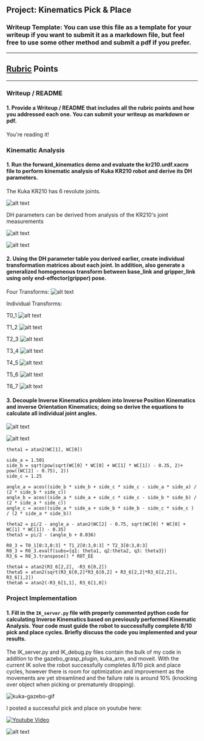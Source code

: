 ## Project: Kinematics Pick & Place
### Writeup Template: You can use this file as a template for your writeup if you want to submit it as a markdown file, but feel free to use some other method and submit a pdf if you prefer.

---


<!-- **Steps to complete the project:**  


1. Set up your ROS Workspace.
2. Download or clone the [project repository](https://github.com/udacity/RoboND-Kinematics-Project) into the ***src*** directory of your ROS Workspace.  
3. Experiment with the forward_kinematics environment and get familiar with the robot.
4. Launch in [demo mode](https://classroom.udacity.com/nanodegrees/nd209/parts/7b2fd2d7-e181-401e-977a-6158c77bf816/modules/8855de3f-2897-46c3-a805-628b5ecf045b/lessons/91d017b1-4493-4522-ad52-04a74a01094c/concepts/ae64bb91-e8c4-44c9-adbe-798e8f688193).
5. Perform Kinematic Analysis for the robot following the [project rubric](https://review.udacity.com/#!/rubrics/972/view).
6. Fill in the `IK_server.py` with your Inverse Kinematics code.  -->


[//]: # (Image References)

[image1]: ./images/Selection_079.png
[image2]: ./images/Selection_081.png
[image3]: ./misc_images/misc2.png
[image4]: ./images/dh_params.png
[image5]: ./images/four_transforms.png
[image6]: ./images/figure.png
[image7]: ./images/T0_1.png
[image8]: ./images/T1_2.png
[image9]: ./images/T2_3.png
[image10]: ./images/T3_4.png
[image11]: ./images/T4_5.png
[image12]: ./images/T5_6.png
[image13]: ./images/T6_7.png
[image14]: ./images/kuka_pickplace_success.png
[image15]: ./images/thetas1to3.png
[image16]: ./images/thetas4to6.png


## [Rubric](https://review.udacity.com/#!/rubrics/972/view) Points 

---
### Writeup / README

#### 1. Provide a Writeup / README that includes all the rubric points and how you addressed each one.  You can submit your writeup as markdown or pdf.  

You're reading it!

### Kinematic Analysis
#### 1. Run the forward_kinematics demo and evaluate the kr210.urdf.xacro file to perform kinematic analysis of Kuka KR210 robot and derive its DH parameters.

The Kuka KR210 has 6 revolute joints.

![alt text][image1]

DH parameters can be derived from analysis of the KR210's joint measurements

![alt text][image6]

![alt text][image4]


#### 2. Using the DH parameter table you derived earlier, create individual transformation matrices about each joint. In addition, also generate a generalized homogeneous transform between base_link and gripper_link using only end-effector(gripper) pose.

Four Transforms:
![alt text][image5]

Individual Transforms:

T0_1
![alt text][image7]

T1_2
![alt text][image8]

T2_3
![alt text][image9]

T3_4
![alt text][image10]

T4_5
![alt text][image11]

T5_6
![alt text][image12]

T6_7
![alt text][image13]

#### 3. Decouple Inverse Kinematics problem into Inverse Position Kinematics and inverse Orientation Kinematics; doing so derive the equations to calculate all individual joint angles.


![alt text][image15]

![alt text][image16]

```
theta1 = atan2(WC[1], WC[0])

side_a = 1.501
side_b = sqrt(pow(sqrt(WC[0] * WC[0] + WC[1] * WC[1]) - 0.35, 2)+ pow((WC[2] - 0.75), 2))
side_c = 1.25

angle_a = acos((side_b * side_b + side_c * side_c - side_a * side_a) / (2 * side_b * side_c))
angle_b = acos((side_a * side_a + side_c * side_c - side_b * side_b) / (2 * side_a * side_c))
angle_c = acos((side_a * side_a + side_b * side_b - side_c * side_c ) / (2 * side_a * side_b))

theta2 = pi/2 - angle_a - atan2(WC[2] - 0.75, sqrt(WC[0] * WC[0] + WC[1] * WC[1]) - 0.35)
theta3 = pi/2 - (angle_b + 0.036)

R0_3 = T0_1[0:3,0:3] * T1_2[0:3,0:3] * T2_3[0:3,0:3]
R0_3 = R0_3.evalf(subs={q1: theta1, q2:theta2, q3: theta3})
R3_6 = R0_3.transpose() * ROT_EE

theta4 = atan2(R3_6[2,2], -R3_6[0,2])
theta5 = atan2(sqrt(R3_6[0,2]*R3_6[0,2] + R3_6[2,2]*R3_6[2,2]), R3_6[1,2])
theta6 = atan2(-R3_6[1,1], R3_6[1,0])    
```

### Project Implementation

#### 1. Fill in the `IK_server.py` file with properly commented python code for calculating Inverse Kinematics based on previously performed Kinematic Analysis. Your code must guide the robot to successfully complete 8/10 pick and place cycles. Briefly discuss the code you implemented and your results. 


The IK_server.py and IK_debug.py files contain the bulk of my code in addition to the gazebo_grasp_plugin, kuka_arm, and moveit. With the current IK solve the robot successfully completes 8/10 pick and place cycles, however there is room for optimization and improvement as the movements are yet streamlined and the failure rate is around 10% (knocking over object when picking or prematurely dropping).

![kuka-gazebo-gif](https://github.com/WolfeTyler/Kuka-Arm-Robotics-Challenge-Project/blob/master/images/gazebo-demo.gif)

I posted a successful pick and place on youtube here:

[![Youtube Video](http://img.youtube.com/vi/odLVMeGWJ18/0.jpg)](https://youtu.be/R3zy9lVtCY0)

![alt text][image14]


